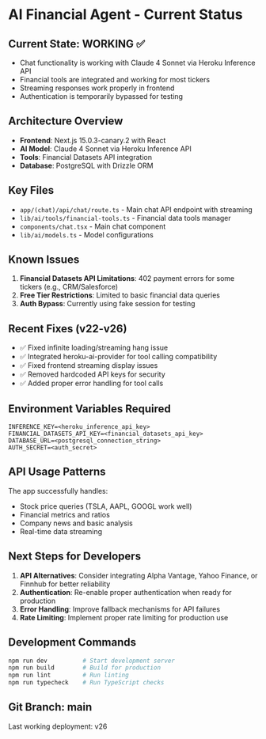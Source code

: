 # AI Financial Agent - Current Status

## Current State: WORKING ✅
- Chat functionality is working with Claude 4 Sonnet via Heroku Inference API
- Financial tools are integrated and working for most tickers
- Streaming responses work properly in frontend
- Authentication is temporarily bypassed for testing

## Architecture Overview
- **Frontend**: Next.js 15.0.3-canary.2 with React
- **AI Model**: Claude 4 Sonnet via Heroku Inference API
- **Tools**: Financial Datasets API integration
- **Database**: PostgreSQL with Drizzle ORM

## Key Files
- `app/(chat)/api/chat/route.ts` - Main chat API endpoint with streaming
- `lib/ai/tools/financial-tools.ts` - Financial data tools manager
- `components/chat.tsx` - Main chat component
- `lib/ai/models.ts` - Model configurations

## Known Issues
1. **Financial Datasets API Limitations**: 402 payment errors for some tickers (e.g., CRM/Salesforce)
2. **Free Tier Restrictions**: Limited to basic financial data queries
3. **Auth Bypass**: Currently using fake session for testing

## Recent Fixes (v22-v26)
- ✅ Fixed infinite loading/streaming hang issue
- ✅ Integrated heroku-ai-provider for tool calling compatibility
- ✅ Fixed frontend streaming display issues
- ✅ Removed hardcoded API keys for security
- ✅ Added proper error handling for tool calls

## Environment Variables Required
```
INFERENCE_KEY=<heroku_inference_api_key>
FINANCIAL_DATASETS_API_KEY=<financial_datasets_api_key>
DATABASE_URL=<postgresql_connection_string>
AUTH_SECRET=<auth_secret>
```

## API Usage Patterns
The app successfully handles:
- Stock price queries (TSLA, AAPL, GOOGL work well)
- Financial metrics and ratios
- Company news and basic analysis
- Real-time data streaming

## Next Steps for Developers
1. **API Alternatives**: Consider integrating Alpha Vantage, Yahoo Finance, or Finnhub for better reliability
2. **Authentication**: Re-enable proper authentication when ready for production
3. **Error Handling**: Improve fallback mechanisms for API failures
4. **Rate Limiting**: Implement proper rate limiting for production use

## Development Commands
```bash
npm run dev          # Start development server
npm run build        # Build for production
npm run lint         # Run linting
npm run typecheck    # Run TypeScript checks
```

## Git Branch: main
Last working deployment: v26